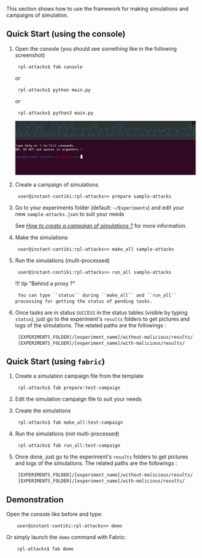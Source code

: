 This section shows how to use the framework for making simulations and campaigns of simulation.

## Quick Start (using the console)

1. Open the console (you should see something like in the following screenshot)

        rpl-attacks$ fab console

    or

        rpl-attacks$ python main.py

    or

        rpl-attacks$ python3 main.py

    ![RPL Attacks Framework console](imgs/rpl-attacks.png)

2. Create a campaign of simulations

        user@instant-contiki:rpl-attacks>> prepare sample-attacks

3. Go to your experiments folder (default: `~/Experiments`) and edit your new `sample-attacks.json` to suit your needs

    See [*How to create a campaign of simulations ?*](campaigns.md) for more information.

4. Make the simulations

        user@instant-contiki:rpl-attacks>> make_all sample-attacks

5. Run the simulations (multi-processed)

        user@instant-contiki:rpl-attacks>> run_all sample-attacks

    !!! tip "Behind a proxy ?"

        You can type ``status`` during ``make_all`` and ``run_all`` processing for getting the status of pending tasks.

6. Once tasks are in status ``SUCCESS`` in the status tables (visible by typing ``status``), just go to the experiment's ``results`` folders to get pictures and logs of the simulations. The related paths are the followings :

        [EXPERIMENTS_FOLDER]/[experiment_name]/without-malicious/results/
        [EXPERIMENTS_FOLDER]/[experiment_name]/with-malicious/results/


## Quick Start (using `fabric`)

1. Create a simulation campaign file from the template

        rpl-attacks$ fab prepare:test-campaign

2. Edit the simulation campaign file to suit your needs

3. Create the simulations

        rpl-attacks$ fab make_all:test-campaign

4. Run the simulations (not multi-processed)

        rpl-attacks$ fab run_all:test-campaign

5. Once done, just go to the experiment's ``results`` folders to get pictures and logs of the simulations. The related paths are the followings :

        [EXPERIMENTS_FOLDER]/[experiment_name]/without-malicious/results/
        [EXPERIMENTS_FOLDER]/[experiment_name]/with-malicious/results/


## Demonstration

Open the console like before and type:

        user@instant-contiki:rpl-attacks>> demo

Or simply launch the `demo` command with Fabric:

        rpl-attacks$ fab demo

